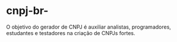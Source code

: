 # cnpj-br-
O objetivo do gerador de CNPJ é auxiliar analistas, programadores, estudantes e testadores na criação de CNPJs fortes.
